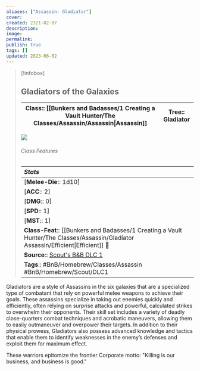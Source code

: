 ```yaml
---
aliases: ["Assassin: Gladiator"]
cover: 
created: 2321-02-07
description: 
image: 
permalink: 
publish: true
tags: []
updated: 2023-06-02
---
```


> [!infobox]
>## Gladiators of the Galaxies
> | Class:: [[Bunkers and Badasses/1 Creating a Vault Hunter/The Classes/Assassin/Assassin\|Assassin]] | Tree:: Gladiator |
> |:---:|:---:|
> ![](imageblahblah.jpg)
> ###### Class Features
>
> | ***Stats*** |
> |:---|
> | [**Melee-Die**:: 1d10] |
> | [**ACC**:: 2] |
> | [**DMG**:: 0] |
> | [**SPD**:: 1] |
> | [**MST**:: 1] |
> | **Class-Feat**:: [[Bunkers and Badasses/1 Creating a Vault Hunter/The Classes/Assassin/Gladiator Assassin/Efficient\|Efficient]] 🍻|
> | **Source**:: [Scout's B&B DLC 1](https://docs.google.com/document/d/1MLOgrWwcLNTnP9PuXrKiLImy7SUh4hXO8arVUAlmdp0/edit) |
> | **Tags**:: #BnB/Homebrew/Classes/Assassin #BnB/Homebrew/Scout/DLC1 |

Gladiators are a style of Assassins in the six galaxies that are a specialized type of combatant that rely on powerful melee weapons to achieve their goals. These assassins specialize in taking out enemies quickly and efficiently, often relying on surprise attacks and powerful, calculated strikes to overwhelm their opponents. Their skill set includes a variety of deadly close-quarters combat techniques and acrobatic maneuvers, allowing them to easily outmaneuver and overpower their targets. In addition to their physical prowess, Gladiators also possess advanced knowledge and tactics that enable them to identify weaknesses in the enemy’s defenses and exploit them for maximum effect.

These warriors epitomize the frontier Corporate motto: "Killing is our business, and business is good."
